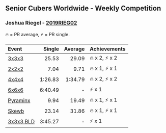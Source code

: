 ## Senior Cubers Worldwide - Weekly Competition
### Joshua Riegel - [2019RIEG02](https://www.worldcubeassociation.org/persons/2019RIEG02)

🔥 = PR average, ⚡ = PR single.

| Event | Single | Average | Achievements|
| :-- | --: | --: | :-- |
| [3x3x3](joshua_riegel/333.md) | 25.53 | 29.09 | <span style="white-space: nowrap">🔥 x 2</span>, <span style="white-space: nowrap">⚡ x 2</span> |
| [2x2x2](joshua_riegel/222.md) | 7.04 | 9.71 | <span style="white-space: nowrap">🔥 x 1</span>, <span style="white-space: nowrap">⚡ x 1</span> |
| [4x4x4](joshua_riegel/444.md) | 1:26.83 | 1:34.79 | <span style="white-space: nowrap">🔥 x 2</span>, <span style="white-space: nowrap">⚡ x 2</span> |
| [6x6x6](joshua_riegel/666.md) | 6:40.49 | - | <span style="white-space: nowrap">⚡ x 1</span> |
| [Pyraminx](joshua_riegel/pyram.md) | 9.94 | 19.49 | <span style="white-space: nowrap">🔥 x 1</span>, <span style="white-space: nowrap">⚡ x 1</span> |
| [Skewb](joshua_riegel/skewb.md) | 23.14 | 31.86 | <span style="white-space: nowrap">🔥 x 1</span>, <span style="white-space: nowrap">⚡ x 1</span> |
| [3x3x3 BLD](joshua_riegel/333bf.md) | 3:45.27 | - | <span style="white-space: nowrap">⚡ x 1</span> |

<!-- Global site tag (gtag.js) - Google Analytics -->
<script async src="https://www.googletagmanager.com/gtag/js?id=UA-86348435-3"></script>
<script>window.dataLayer = window.dataLayer || []; function gtag() {dataLayer.push(arguments);} gtag('js', new Date()); gtag('config', 'UA-86348435-3');</script>
